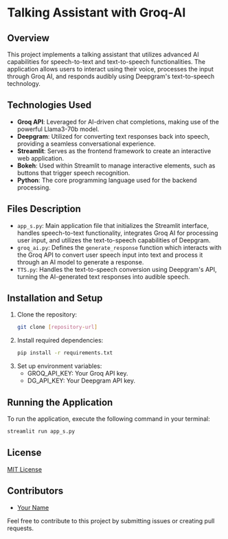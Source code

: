 
# Talking Assistant with Groq-AI

## Overview
This project implements a talking assistant that utilizes advanced AI capabilities for speech-to-text and text-to-speech functionalities. The application allows users to interact using their voice, processes the input through Groq AI, and responds audibly using Deepgram's text-to-speech technology.

## Technologies Used
- **Groq API**: Leveraged for AI-driven chat completions, making use of the powerful Llama3-70b model.
- **Deepgram**: Utilized for converting text responses back into speech, providing a seamless conversational experience.
- **Streamlit**: Serves as the frontend framework to create an interactive web application.
- **Bokeh**: Used within Streamlit to manage interactive elements, such as buttons that trigger speech recognition.
- **Python**: The core programming language used for the backend processing.

## Files Description
- `app_s.py`: Main application file that initializes the Streamlit interface, handles speech-to-text functionality, integrates Groq AI for processing user input, and utilizes the text-to-speech capabilities of Deepgram.
- `groq_ai.py`: Defines the `generate_response` function which interacts with the Groq API to convert user speech input into text and process it through an AI model to generate a response.
- `TTS.py`: Handles the text-to-speech conversion using Deepgram's API, turning the AI-generated text responses into audible speech.

## Installation and Setup
1. Clone the repository:
   ```bash
   git clone [repository-url]
   ```
2. Install required dependencies:
   ```bash
   pip install -r requirements.txt
   ```
3. Set up environment variables:
   - GROQ_API_KEY: Your Groq API key.
   - DG_API_KEY: Your Deepgram API key.

## Running the Application
To run the application, execute the following command in your terminal:
   ```bash
   streamlit run app_s.py
   ```

## License
[MIT License](LICENSE)

## Contributors
- [Your Name](your-github-profile-link)

Feel free to contribute to this project by submitting issues or creating pull requests.
